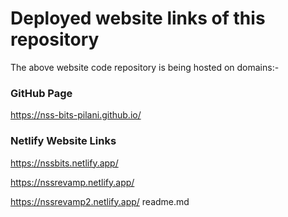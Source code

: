 # Deployed website links of this repository

The above website code repository is being hosted on domains:-

### GitHub Page

https://nss-bits-pilani.github.io/

### Netlify Website Links

https://nssbits.netlify.app/

https://nssrevamp.netlify.app/

https://nssrevamp2.netlify.app/
readme.md
